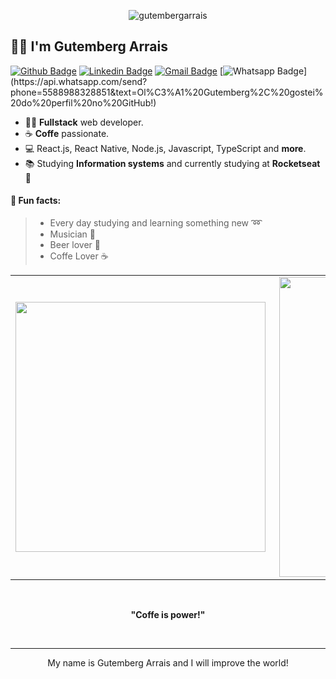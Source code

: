 <p align="center"> 
  <img src="https://blog.dankicode.com/wp-content/uploads/2020/03/desenvolvedor-web-650x400.png" alt="gutembergarrais" />
</p>

## :man_technologist: I'm Gutemberg Arrais

[![Github Badge](https://img.shields.io/badge/-Github-000?style=flat-square&logo=Github&logoColor=white&link=https://github.com/Gutemberg-Arrais)](https://github.com/Gutemberg-Arrais)
[![Linkedin Badge](https://img.shields.io/badge/-LinkedIn-blue?style=flat-square&logo=Linkedin&logoColor=white&link=https://www.linkedin.com/in/gutemberg-arrais-55342919b/)](https://www.linkedin.com/in/gutemberg-arrais-55342919b/)
[![Gmail Badge](https://img.shields.io/badge/-Gmail-c14438?style=flat-square&logo=Gmail&logoColor=white&link=mailto:arraisgutemberg@gmail.com)](mailto:arraisgutemberg@gmail.com)
[![Whatsapp Badge](https://img.shields.io/badge/-Whatsapp-4CA143?style=flat-square&labelColor=4CA143&logo=whatsapp&logoColor=white&link=https://api.whatsapp.com/send?phone=5588988328851&text=Ol%C3%A1%20Gutemberg%2C%20gostei%20do%20perfil%20no%20GitHub!)](https://api.whatsapp.com/send?phone=5588988328851&text=Ol%C3%A1%20Gutemberg%2C%20gostei%20do%20perfil%20no%20GitHub!)

- :man_technologist: **Fullstack** web developer. 
- ☕ **Coffe** passionate.
- :computer: React.js, React Native, Node.js, Javascript, TypeScript and **more**.
- :books: Studying **Information systems** and currently studying at **Rocketseat** :purple_heart:

#### :scroll: Fun facts: 
>  * Every day studying and learning something new :loop:
>  * Musician :saxophone:
>  * Beer lover 🍺
>  * Coffe Lover ☕


<table>
    <tr>
        <td>
          <img width="400px" align="left" src="https://github-readme-stats.vercel.app/api/top-langs/?username=Gutemberg-Arrais&hide=html&layout=compact&theme=dracula" />
        </td>
        <td>
          <img width="480px" align="right" src="https://github-readme-stats.vercel.app/api?username=Gutemberg-Arrais&theme=dracula" />
        </td>
    </tr>   
</table>

</br>
<p align="center"><strong>"Coffe is power!"</strong></p>  
</br>

  ---
  
<p align="center">  
  My name is Gutemberg Arrais and I will improve the world!
</p>
